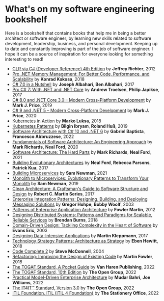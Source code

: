 # What's on my software engineering bookshelf

Here is a bookshelf that contains books that help me in being a better architect or software engineer, by learning new skills related to software development, leadership, business, and personal development. Keeping up to date and constantly improving is part of the job of software engineer.
I hope it can be a source of inspiration for everyone looking for something interesting to read!

- [CLR via C# (Developer Reference) 4th Edition](https://www.amazon.com/CLR-via-4th-Developer-Reference/dp/0735667454) by **Jeffrey Richter**, 2012
- [Pro .NET Memory Management: For Better Code, Performance, and Scalability](https://www.amazon.com/Pro-NET-Memory-Management-Performance/dp/148424026X) by **Konrad Kokosa**, 2018
- [C# 7.0 in a Nutshell](https://www.amazon.de/dp/1491987650) by **Joseph Albahari**, **Ben Albahari**, 2017
- [Pro C# 7: With .NET and .NET Core](https://www.amazon.de/dp/1484230175) by **Andrew Troelsen**, **Philip Japikse**, 2017
- [C# 8.0 and .NET Core 3.0 – Modern Cross-Platform Development](https://www.amazon.de/dp/B07YLXFGBS) by **Mark J. Price**, 2019
- [C# 9 and .NET 5 – Modern Cross-Platform Development](https://www.amazon.com/NET-Cross-Platform-Development-intelligent-Framework/dp/180056810X) by **Mark J. Price**, 2020
- [Kubernetes in Action](https://www.amazon.com/Kubernetes-Action-Marko-Luksa/dp/1617293725) by **Marko Luksa**, 2018
- [Kubernetes Patterns](https://www.amazon.com/Kubernetes-Patterns-Designing-Cloud-Native-Applications/dp/1492050288) by **Bilgin Ibryam**, **Roland Huß**, 2019
- [Software Architecture with C# 10 and .NET 6](https://www.amazon.com/Software-Architecture-NET-solutions-microservices-ebook/dp/B09QKXPCWN/) by **Gabriel Baptista**, **Francesco Abbruzzese**, 2022
- [Fundamentals of Software Architecture: An Engineering Approach](https://www.amazon.com/Fundamentals-Software-Architecture-Engineering-Approach-ebook/dp/B0849MPK73)  by **Mark Richards**, **Neal Ford**, 2020
- [Software Architecture: The Hard Parts](https://www.amazon.com/Software-Architecture-Parts-Neal-Ford-ebook/dp/B09H2H5QKC) by **Mark Richards**, **Neal Ford**, 2021
- [Building Evolutionary Architectures](https://www.amazon.com/Building-Evolutionary-Architectures-Support-Constant/dp/1491986360) by **Neal Ford**, **Rebecca Parsons**, **Patrick Kua**, 2017
- [Building Microservices](https://www.amazon.com/Building-Microservices-Sam-Newman-ebook/dp/B09B5L4NVT) by **Sam Newman**, 2021
- [Monolith to Microservices: Evolutionary Patterns to Transform Your Monolith](https://www.amazon.com/Monolith-Microservices-Evolutionary-Patterns-Transform-ebook/dp/B081TKSSNN) by **Sam Newman**, 2019
- [Clean Architecture: A Craftsman's Guide to Software Structure and Design](https://www.amazon.com/Clean-Architecture-Craftsmans-Software-Structure-ebook/dp/B075LRM681) by **Robert C. Martin Series**, 2017
- [Enterprise Integration Patterns: Designing, Building, and Deploying Messaging Solutions](https://www.amazon.com/Enterprise-Integration-Patterns-Designing-Deploying/dp/0321200683) by **Gregor Hohpe**, **Bobby Woolf**, 2003
- [Patterns of Enterprise Application Architecture](https://www.amazon.com/Patterns-Enterprise-Application-Architecture-Addison-Wesley-ebook/dp/B008OHVDFM) by **Fowler Martin**, 2012
- [Designing Distributed Systems: Patterns and Paradigms for Scalable, Reliable Services](https://www.amazon.com/Designing-Distributed-Systems-Patterns-Paradigms-ebook/dp/B079YTM4FC) by **Brendan Burns**, 2018
- [Domain-Driven Design: Tackling Complexity in the Heart of Software](https://www.amazon.com/Domain-Driven-Design-Tackling-Complexity-Software-ebook/dp/B00794TAUG) by **Evans Eric**, 2003
- [Designing Data-Intensive Applications](https://www.amazon.com/Designing-Data-Intensive-Applications-Reliable-Maintainable/dp/1449373321) by **Martin Kleppmann**, 2017
- [Technology Strategy Patterns: Architecture as Strategy](https://www.amazon.com/Technology-Strategy-Patterns-Architecture-ebook/dp/B07JJNSP92) by **Eben Hewitt**, 2018
- [Code Complete 2](https://www.amazon.com/Code-Complete-Practical-Handbook-Construction/dp/0735619670/) by **Steve McConnell**, 2004
- [Refactoring: Improving the Design of Existing Code](https://www.amazon.com/Refactoring-Improving-Existing-Addison-Wesley-Signature/dp/0134757599) by **Martin Fowler**, 2018
- [The TOGAF Standard, A Pocket Guide](https://www.amazon.com/TOGAF-Standard-Pocket-Guide/dp/9401808562) by **Van Haren Publishing**, 2022
- [The TOGAF Standard, 10th Edition](https://www.amazon.com/TOGAF%C2%AE-Standard-10th-Architecture-Development/dp/9401808627) by **The Open Group**, 2022
- [Practical Model-Driven Enterprise Architecture](https://www.amazon.com/Practical-Model-Driven-Enterprise-Architecture-architecture-ebook/dp/B09CQ51S3L) by **Mudar Bahri**, **Joe Williams**, 2022
- [The IT4IT™ Standard, Version 3.0](https://www.amazon.com/IT4ITTM-Standard-Version-3-0-Architecture/dp/9401809402) by **The Open Group**, 2022
- [ITIL Foundation, ITIL (ITIL 4 Foundation)](https://www.amazon.com/ITIL-foundation-Axelos/dp/0113316070) by **The Stationery Office**, 2022




